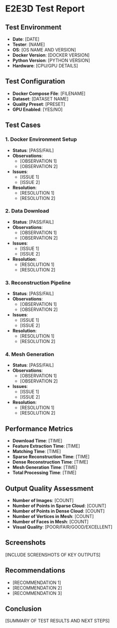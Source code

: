 # E2E3D Test Report

## Test Environment

- **Date**: [DATE]
- **Tester**: [NAME]
- **OS**: [OS NAME AND VERSION]
- **Docker Version**: [DOCKER VERSION]
- **Python Version**: [PYTHON VERSION]
- **Hardware**: [CPU/GPU DETAILS]

## Test Configuration

- **Docker Compose File**: [FILENAME]
- **Dataset**: [DATASET NAME]
- **Quality Preset**: [PRESET]
- **GPU Enabled**: [YES/NO]

## Test Cases

### 1. Docker Environment Setup

- **Status**: [PASS/FAIL]
- **Observations**:
  - [OBSERVATION 1]
  - [OBSERVATION 2]
- **Issues**:
  - [ISSUE 1]
  - [ISSUE 2]
- **Resolution**:
  - [RESOLUTION 1]
  - [RESOLUTION 2]

### 2. Data Download

- **Status**: [PASS/FAIL]
- **Observations**:
  - [OBSERVATION 1]
  - [OBSERVATION 2]
- **Issues**:
  - [ISSUE 1]
  - [ISSUE 2]
- **Resolution**:
  - [RESOLUTION 1]
  - [RESOLUTION 2]

### 3. Reconstruction Pipeline

- **Status**: [PASS/FAIL]
- **Observations**:
  - [OBSERVATION 1]
  - [OBSERVATION 2]
- **Issues**:
  - [ISSUE 1]
  - [ISSUE 2]
- **Resolution**:
  - [RESOLUTION 1]
  - [RESOLUTION 2]

### 4. Mesh Generation

- **Status**: [PASS/FAIL]
- **Observations**:
  - [OBSERVATION 1]
  - [OBSERVATION 2]
- **Issues**:
  - [ISSUE 1]
  - [ISSUE 2]
- **Resolution**:
  - [RESOLUTION 1]
  - [RESOLUTION 2]

## Performance Metrics

- **Download Time**: [TIME]
- **Feature Extraction Time**: [TIME]
- **Matching Time**: [TIME]
- **Sparse Reconstruction Time**: [TIME]
- **Dense Reconstruction Time**: [TIME]
- **Mesh Generation Time**: [TIME]
- **Total Processing Time**: [TIME]

## Output Quality Assessment

- **Number of Images**: [COUNT]
- **Number of Points in Sparse Cloud**: [COUNT]
- **Number of Points in Dense Cloud**: [COUNT]
- **Number of Vertices in Mesh**: [COUNT]
- **Number of Faces in Mesh**: [COUNT]
- **Visual Quality**: [POOR/FAIR/GOOD/EXCELLENT]

## Screenshots

[INCLUDE SCREENSHOTS OF KEY OUTPUTS]

## Recommendations

- [RECOMMENDATION 1]
- [RECOMMENDATION 2]
- [RECOMMENDATION 3]

## Conclusion

[SUMMARY OF TEST RESULTS AND NEXT STEPS] 